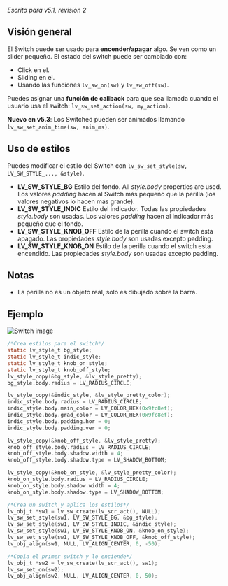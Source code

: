 _Escrito para v5.1, revision 2_

## Visión general

El Switch puede ser usado para **encender/apagar** algo. Se ven como un slider pequeño. El estado del switch puede ser cambiado con:
- Click en el.
- Sliding en el.
- Usando las funciones `lv_sw_on(sw)` y `lv_sw_off(sw)`.

Puedes asignar una **función de callback** para que sea llamada cuando el usuario usa el switch: `lv_sw_set_action(sw, my_action)`.

**Nuevo en v5.3**: Los Switched pueden ser animados llamando `lv_sw_set_anim_time(sw, anim_ms)`.

## Uso de estilos

Puedes modificar el estilo del Switch con `lv_sw_set_style(sw, LV_SW_STYLE_..., &style)`.

- **LV_SW_STYLE_BG** Estilo del fondo. All _style.body_ properties are used. Los valores _padding_ hacen al Switch más pequeño que la perilla (los valores negativos lo hacen más grande).
- **LV_SW_STYLE_INDIC** Estilo del indicador. Todas las propiedades _style.body_ son usadas. Los valores _padding_ hacen al indicador más pequeño que el fondo.
- **LV_SW_STYLE_KNOB_OFF** Estilo de la perilla cuando el switch esta apagado. Las propiedades _style.body_ son usadas excepto padding.
- **LV_SW_STYLE_KNOB_ON** Estilo de la perilla cuando el switch esta encendido.  Las propiedades _style.body_ son usadas excepto padding.

## Notas

- La perilla no es un objeto real, solo es dibujado sobre la barra.

## Ejemplo
![Switch image](http://docs.littlevgl.com/img/switch-lv_sw.png)
```c
/*Crea estilos para el switch*/
static lv_style_t bg_style;
static lv_style_t indic_style;
static lv_style_t knob_on_style;
static lv_style_t knob_off_style;
lv_style_copy(&bg_style, &lv_style_pretty);
bg_style.body.radius = LV_RADIUS_CIRCLE;

lv_style_copy(&indic_style, &lv_style_pretty_color);
indic_style.body.radius = LV_RADIUS_CIRCLE;
indic_style.body.main_color = LV_COLOR_HEX(0x9fc8ef);
indic_style.body.grad_color = LV_COLOR_HEX(0x9fc8ef);
indic_style.body.padding.hor = 0;
indic_style.body.padding.ver = 0;

lv_style_copy(&knob_off_style, &lv_style_pretty);
knob_off_style.body.radius = LV_RADIUS_CIRCLE;
knob_off_style.body.shadow.width = 4;
knob_off_style.body.shadow.type = LV_SHADOW_BOTTOM;

lv_style_copy(&knob_on_style, &lv_style_pretty_color);
knob_on_style.body.radius = LV_RADIUS_CIRCLE;
knob_on_style.body.shadow.width = 4;
knob_on_style.body.shadow.type = LV_SHADOW_BOTTOM;

/*Crea un switch y aplica los estilos*/
lv_obj_t *sw1 = lv_sw_create(lv_scr_act(), NULL);
lv_sw_set_style(sw1, LV_SW_STYLE_BG, &bg_style);
lv_sw_set_style(sw1, LV_SW_STYLE_INDIC, &indic_style);
lv_sw_set_style(sw1, LV_SW_STYLE_KNOB_ON, &knob_on_style);
lv_sw_set_style(sw1, LV_SW_STYLE_KNOB_OFF, &knob_off_style);
lv_obj_align(sw1, NULL, LV_ALIGN_CENTER, 0, -50);

/*Copia el primer switch y lo enciende*/
lv_obj_t *sw2 = lv_sw_create(lv_scr_act(), sw1);
lv_sw_set_on(sw2);
lv_obj_align(sw2, NULL, LV_ALIGN_CENTER, 0, 50);
```
